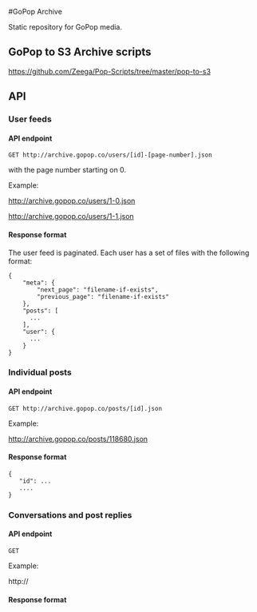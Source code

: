 #GoPop Archive

Static repository for GoPop media.

## GoPop to S3 Archive scripts

https://github.com/Zeega/Pop-Scripts/tree/master/pop-to-s3

## API

### User feeds

#### API endpoint

```
GET http://archive.gopop.co/users/[id]-[page-number].json
```

with the page number starting on 0.

Example:

http://archive.gopop.co/users/1-0.json

http://archive.gopop.co/users/1-1.json


#### Response format

The user feed is paginated. Each user has a set of files with the following format:

```
{
    "meta": {
        "next_page": "filename-if-exists",
        "previous_page": "filename-if-exists"
    },
    "posts": [        
      ...
    ],
    "user": {
      ...
    }
}
```

### Individual posts

#### API endpoint

```
GET http://archive.gopop.co/posts/[id].json
```

Example:

http://archive.gopop.co/posts/118680.json

#### Response format

```
{
   "id": ...
   ....
}
```

### Conversations and post replies

#### API endpoint

```
GET 
```

Example:

http://

#### Response format

```
```
